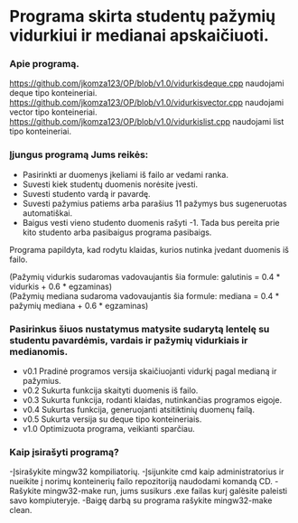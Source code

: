 ```

```

# Programa skirta studentų pažymių vidurkiui ir medianai apskaičiuoti.

### Apie programą.<br>

https://github.com/jkomza123/OP/blob/v1.0/vidurkisdeque.cpp naudojami deque tipo konteineriai.
https://github.com/jkomza123/OP/blob/v1.0/vidurkisvector.cpp naudojami vector tipo konteineriai.
https://github.com/jkomza123/OP/blob/v1.0/vidurkislist.cpp naudojami list tipo konteineriai.

### Įjungus programą Jums reikės:<br>

- Pasirinkti ar duomenys įkeliami iš failo ar vedami ranka.
- Suvesti kiek studentų duomenis norėsite įvesti.
- Suvesti studento vardą ir pavardę.
- Suvesti pažymius patiems arba parašius 11 pažymys bus sugeneruotas automatiškai.
- Baigus vesti vieno studento duomenis rašyti -1. Tada bus pereita prie kito studento arba pasibaigus programa pasibaigs.

Programa papildyta, kad rodytu klaidas, kurios nutinka įvedant duomenis iš failo.

(Pažymių vidurkis sudaromas vadovaujantis šia formule: galutinis = 0.4 * vidurkis + 0.6 * egzaminas)<br>
(Pažymių mediana sudaroma vadovaujantis šia formule: mediana = 0.4 * pažymių mediana + 0.6 * egzaminas)<br>

### Pasirinkus šiuos nustatymus matysite sudarytą lentelę su studentu pavardėmis, vardais ir pažymių vidurkiais ir medianomis.

- v0.1 Pradinė programos versija skaičiuojanti vidurkį pagal medianą ir pažymius.
- v0.2 Sukurta funkcija skaityti duomenis iš failo.
- v0.3 Sukurta funkcija, rodanti klaidas, nutinkančias programos eigoje.
- v0.4 Sukurtas funkcija, generuojanti atsitiktinių duomenų failą.
- v0.5 Sukurta versija su deque tipo konteineriais.
- v1.0 Optimizuota programa, veikianti sparčiau.

### Kaip įsirašyti programą?

-Įsirašykite mingw32 kompiliatorių.
-Įsijunkite cmd kaip administratorius ir nueikite į norimų konteinerių failo repozitoriją naudodami komandą CD.
-Rašykite mingw32-make run, jums susikurs .exe failas kurį galėsite paleisti savo kompiuteryje.
-Baigę darbą su programa rašykite mingw32-make clean.
